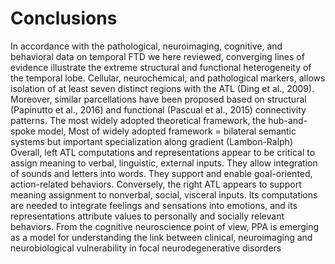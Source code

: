 Conclusions
=======================

In accordance with the pathological, neuroimaging, cognitive, and behavioral data on temporal FTD we here reviewed, converging lines of evidence illustrate the extreme structural and functional heterogeneity of the temporal lobe. Cellular, neurochemical, and pathological markers, allows isolation of at least seven distinct regions with the ATL (Ding et al., 2009). Moreover, similar parcellations have been proposed based on structural (Papinutto et al., 2016) and functional (Pascual et al., 2015) connectivity patterns. 
The most widely adopted theoretical framework, the hub-and-spoke model, 
Most of widely adopted framework = bilateral semantic systems but important specialization along gradient (Lambon-Ralph)
Overall, left ATL computations and representations appear to be critical to assign meaning to verbal, linguistic, external inputs. They allow integration of sounds and letters into words. They support and enable goal-oriented, action-related behaviors. Conversely, the right ATL appears to support meaning assignment to nonverbal, social, visceral inputs. Its computations are needed to integrate feelings and sensations into emotions, and its representations attribute values to personally and socially relevant behaviors. 
From the cognitive neuroscience point of view, PPA is emerging as a model for understanding the link between clinical, neuroimaging and neurobiological vulnerability in focal neurodegenerative disorders